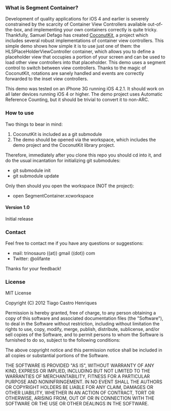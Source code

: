 ### What is Segment Container?

Development of quality applications for iOS 4 and earlier is severely constrained by the scarcity of Container View Controllers available out-of-the-box, and implementing your own containers correctly is quite tricky. Thankfully, Samuel Defago has created [CoconutKit](https://github.com/defagos/CoconutKit), a project which includes several robust implementations of container view controllers. This simple demo shows how simple it is to use just one of them: the HLSPlaceHolderViewController container, which allows you to define a placeholder view that occupies a portion of your screen and can be used to load other view controllers into that placeholder. This demo uses a segment control to switch between view controllers. Thanks to the magic of CoconutKit, rotations are sanely handled and events are correctly forwarded to the inset view controllers.

This demo was tested on an iPhone 3G running iOS 4.2.1. It should work on all later devices running iOS 4 or higher. The demo project uses Automatic Reference Counting, but it should be trivial to convert it to non-ARC.

### How to use

Two things to bear in mind:

1. CoconutKit is included as a git submodule
2. The demo should be opened via the workspace, which includes the demo project and the CoconutKit library project.

Therefore, immediately after you clone this repo you should cd into it, and do the usual incantation for initializing git submodules:

* git submodule init
* git submodule update

Only then should you open the workspace (NOT the project):

* open SegmentContainer.xcworkspace

#### Version 1.0
Initial release

### Contact
Feel free to contact me if you have any questions or suggestions:

* mail: trinosauro ((at)) gmail ((dot)) com
* Twitter: @olifante

Thanks for your feedback!

### License
MIT License

Copyright (C) 2012 Tiago Castro Henriques

Permission is hereby granted, free of charge, to any person obtaining a copy of this software and associated documentation files (the "Software"), to deal in the Software without restriction, including without limitation the rights to use, copy, modify, merge, publish, distribute, sublicense, and/or sell copies of the Software, and to permit persons to whom the Software is furnished to do so, subject to the following conditions:

The above copyright notice and this permission notice shall be included in all copies or substantial portions of the Software.

THE SOFTWARE IS PROVIDED "AS IS", WITHOUT WARRANTY OF ANY KIND, EXPRESS OR IMPLIED, INCLUDING BUT NOT LIMITED TO THE WARRANTIES OF MERCHANTABILITY, FITNESS FOR A PARTICULAR PURPOSE AND NONINFRINGEMENT. IN NO EVENT SHALL THE AUTHORS OR COPYRIGHT HOLDERS BE LIABLE FOR ANY CLAIM, DAMAGES OR OTHER LIABILITY, WHETHER IN AN ACTION OF CONTRACT, TORT OR OTHERWISE, ARISING FROM, OUT OF OR IN CONNECTION WITH THE SOFTWARE OR THE USE OR OTHER DEALINGS IN THE SOFTWARE.
